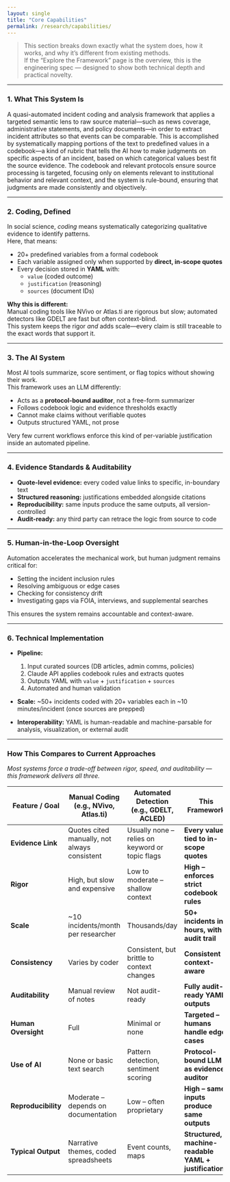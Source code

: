 ```yaml
---
layout: single
title: "Core Capabilities"
permalink: /research/capabilities/
---
```


> This section breaks down exactly what the system does, how it works, and why it’s different from existing methods.  
> If the “Explore the Framework” page is the overview, this is the engineering spec — designed to show both technical depth and practical novelty.

---

### 1. What This System Is
A quasi-automated incident coding and analysis framework that applies a targeted semantic lens to raw source material—such as news coverage, administrative statements, and policy documents—in order to extract incident attributes so that events can be comparable. This is accomplished by systematically mapping portions of the text to predefined values in a codebook—a kind of rubric that tells the AI how to make judgments on specific aspects of an incident, based on which categorical values best fit the source evidence. The codebook and relevant protocols ensure source processing is targeted, focusing only on elements relevant to institutional behavior and relevant context, and the system is rule-bound, ensuring that judgments are made consistently and objectively.


---

### 2. Coding, Defined
In social science, *coding* means systematically categorizing qualitative evidence to identify patterns.  
Here, that means:

- 20+ predefined variables from a formal codebook  
- Each variable assigned only when supported by **direct, in-scope quotes**  
- Every decision stored in **YAML** with:
  - `value` (coded outcome)
  - `justification` (reasoning)
  - `sources` (document IDs)

**Why this is different:**  
Manual coding tools like NVivo or Atlas.ti are rigorous but slow; automated detectors like GDELT are fast but often context-blind.  
This system keeps the rigor *and* adds scale—every claim is still traceable to the exact words that support it.

---

### 3. The AI System
Most AI tools summarize, score sentiment, or flag topics without showing their work.  
This framework uses an LLM differently:

- Acts as a **protocol-bound auditor**, not a free-form summarizer  
- Follows codebook logic and evidence thresholds exactly  
- Cannot make claims without verifiable quotes  
- Outputs structured YAML, not prose

Very few current workflows enforce this kind of per-variable justification inside an automated pipeline.

---

### 4. Evidence Standards & Auditability
- **Quote-level evidence:** every coded value links to specific, in-boundary text  
- **Structured reasoning:** justifications embedded alongside citations  
- **Reproducibility:** same inputs produce the same outputs, all version-controlled  
- **Audit-ready:** any third party can retrace the logic from source to code

---

### 5. Human-in-the-Loop Oversight
Automation accelerates the mechanical work, but human judgment remains critical for:

- Setting the incident inclusion rules  
- Resolving ambiguous or edge cases  
- Checking for consistency drift  
- Investigating gaps via FOIA, interviews, and supplemental searches  

This ensures the system remains accountable and context-aware.

---

### 6. Technical Implementation
- **Pipeline:**  
  1. Input curated sources (DB articles, admin comms, policies)  
  2. Claude API applies codebook rules and extracts quotes  
  3. Outputs YAML with `value` + `justification` + `sources`  
  4. Automated and human validation  

- **Scale:** ~50+ incidents coded with 20+ variables each in ~10 minutes/incident (once sources are prepped)  
- **Interoperability:** YAML is human-readable and machine-parsable for analysis, visualization, or external audit

---

### How This Compares to Current Approaches
*Most systems force a trade-off between rigor, speed, and auditability — this framework delivers all three.*

| Feature / Goal | **Manual Coding** (e.g., NVivo, Atlas.ti) | **Automated Detection** (e.g., GDELT, ACLED) | **This Framework** |
|----------------|------------------------------------------|----------------------------------------------|--------------------|
| **Evidence Link** | Quotes cited manually, not always consistent | Usually none – relies on keyword or topic flags | **Every value tied to in-scope quotes** |
| **Rigor** | High, but slow and expensive | Low to moderate – shallow context | **High – enforces strict codebook rules** |
| **Scale** | ~10 incidents/month per researcher | Thousands/day | **50+ incidents in hours, with audit trail** |
| **Consistency** | Varies by coder | Consistent, but brittle to context changes | **Consistent + context-aware** |
| **Auditability** | Manual review of notes | Not audit-ready | **Fully audit-ready YAML outputs** |
| **Human Oversight** | Full | Minimal or none | **Targeted – humans handle edge cases** |
| **Use of AI** | None or basic text search | Pattern detection, sentiment scoring | **Protocol-bound LLM as evidence auditor** |
| **Reproducibility** | Moderate – depends on documentation | Low – often proprietary | **High – same inputs produce same outputs** |
| **Typical Output** | Narrative themes, coded spreadsheets | Event counts, maps | **Structured, machine-readable YAML + justifications** |
